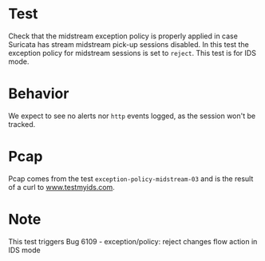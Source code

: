 # Test

Check that the midstream exception policy is properly applied in case Suricata
has stream midstream pick-up sessions disabled. In this test the exception policy
for midstream sessions is set to ``reject``. This test is for IDS mode.

# Behavior

We expect to see no alerts nor ``http`` events logged, as the session won't be
tracked.

# Pcap

Pcap comes from the test ``exception-policy-midstream-03`` and is the result of a
curl to www.testmyids.com.

# Note

This test triggers Bug 6109 - exception/policy: reject changes flow action in IDS mode
